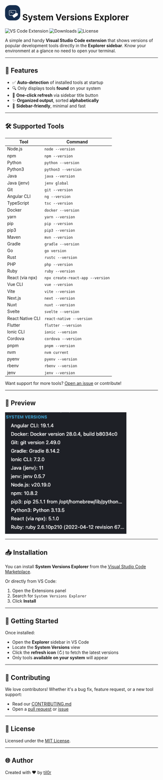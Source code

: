 # <img src="./resources/icon.png" width="50"> System Versions Explorer

![VS Code Extension](https://img.shields.io/visual-studio-marketplace/v/til0r.system-versions?label=VSCode%20Marketplace)
![Downloads](https://img.shields.io/visual-studio-marketplace/d/til0r.system-versions?color=blue&label=Downloads)
![License](https://img.shields.io/github/license/til0r/system-versions)

A simple and handy **Visual Studio Code extension** that shows versions of popular development tools directly in the **Explorer sidebar**. Know your environment at a glance no need to open your terminal.

---

## 🚀 Features

- ✅ **Auto-detection** of installed tools at startup
- 🔍 Only displays tools **found** on your system
- 🔄 **One-click refresh** via sidebar title button
- ✨ **Organized output**, sorted **alphabetically**
- 📂 **Sidebar-friendly**, minimal and fast

---

<!-- TOOLS_TABLE_START -->
## 🛠️ Supported Tools

| Tool | Command |
|------|---------|
| Node.js | `node --version` |
| npm | `npm --version` |
| Python | `python --version` |
| Python3 | `python3 --version` |
| Java | `java --version` |
| Java (jenv) | `jenv global` |
| Git | `git --version` |
| Angular CLI | `ng --version` |
| TypeScript | `tsc --version` |
| Docker | `docker --version` |
| yarn | `yarn --version` |
| pip | `pip --version` |
| pip3 | `pip3 --version` |
| Maven | `mvn --version` |
| Gradle | `gradle --version` |
| Go | `go version` |
| Rust | `rustc --version` |
| PHP | `php --version` |
| Ruby | `ruby --version` |
| React (via npx) | `npx create-react-app --version` |
| Vue CLI | `vue --version` |
| Vite | `vite --version` |
| Next.js | `next --version` |
| Nuxt | `nuxt --version` |
| Svelte | `svelte --version` |
| React Native CLI | `react-native --version` |
| Flutter | `flutter --version` |
| Ionic CLI | `ionic --version` |
| Cordova | `cordova --version` |
| pnpm | `pnpm --version` |
| nvm | `nvm current` |
| pyenv | `pyenv --version` |
| rbenv | `rbenv --version` |
| jenv | `jenv --version` |
<!-- TOOLS_TABLE_END -->

Want support for more tools? [Open an issue](https://github.com/til0r/system-versions/issues/new) or contribute!

---

## 📸 Preview

<img alt="System Versions Sidebar Preview" src="./resources/system-versions-preview.png" width="400" />

---

## 📥 Installation

You can install **System Versions Explorer** from the [Visual Studio Code Marketplace](https://marketplace.visualstudio.com/items?itemName=til0r.system-versions).

Or directly from VS Code:

1. Open the Extensions panel
2. Search for `System Versions Explorer`
3. Click **Install**

---

## 🧪 Getting Started

Once installed:

- Open the **Explorer** sidebar in VS Code
- Locate the **System Versions** view
- Click the **refresh icon** (↻) to fetch the latest versions
- Only tools **available on your system** will appear

---

## 🤝 Contributing

We love contributors! Whether it's a bug fix, feature request, or a new tool support:

- Read our [CONTRIBUTING.md](CONTRIBUTING.md)
- Open a [pull request](https://github.com/til0r/system-versions/pulls) or [issue](https://github.com/til0r/system-versions/issues)

---

## 📄 License

Licensed under the [MIT License](LICENSE).

---

## 🌐 Author

Created with ❤️ by [til0r](https://github.com/til0r)
